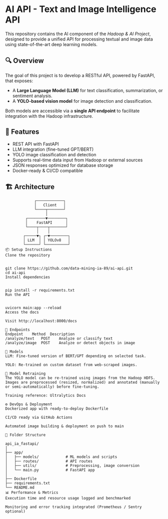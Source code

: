 # AI API - Text and Image Intelligence API

This repository contains the AI component of the *Hadoop & AI Project*, designed to provide a unified API for processing textual and image data using state-of-the-art deep learning models.

## 🔍 Overview

The goal of this project is to develop a RESTful API, powered by FastAPI, that exposes:

- A **Large Language Model (LLM)** for text classification, summarization, or sentiment analysis.
- A **YOLO-based vision model** for image detection and classification.

Both models are accessible via a **single API endpoint** to facilitate integration with the Hadoop infrastructure.

## 🧠 Features

- REST API with FastAPI
- LLM integration (fine-tuned GPT/BERT)
- YOLO image classification and detection
- Supports real-time data input from Hadoop or external sources
- JSON responses optimized for database storage
- Docker-ready & CI/CD compatible

## 🏗️ Architecture

```plaintext
             ┌────────────┐
             │   Client   │
             └────┬───────┘
                  │
         ┌────────▼────────┐
         │    FastAPI      │
         └────┬────┬───────┘
              │    │
        ┌─────▼┐ ┌─▼────────┐
        │ LLM  │ │ YOLOv8   │
        └──────┘ └──────────┘
📦 Setup Instructions
Clone the repository


git clone https://github.com/data-mining-ia-89/ai-api.git
cd ai-api
Install dependencies


pip install -r requirements.txt
Run the API


uvicorn main:app --reload
Access the docs

Visit http://localhost:8000/docs

🧪 Endpoints
Endpoint	Method	Description
/analyze/text	POST	Analyze or classify text
/analyze/image	POST	Analyze or detect objects in image

🤖 Models
LLM: Fine-tuned version of BERT/GPT depending on selected task.

YOLO: Re-trained on custom dataset from web-scraped images.

🔁 Model Retraining
The YOLO model can be re-trained using images from the Hadoop HDFS. Images are preprocessed (resized, normalized) and annotated (manually or semi-automatically) before fine-tuning.

Training reference: Ultralytics Docs

⚙️ DevOps & Deployment
Dockerized app with ready-to-deploy Dockerfile

CI/CD ready via GitHub Actions

Automated image building & deployment on push to main

📁 Folder Structure

api_ia_fastapi/
│
├── app/
│   ├── models/            # ML models and scripts
│   ├── routes/            # API routes
│   ├── utils/             # Preprocessing, image conversion
│   └── main.py            # FastAPI app
│
├── Dockerfile
├── requirements.txt
└── README.md
📊 Performance & Metrics
Execution time and resource usage logged and benchmarked

Monitoring and error tracking integrated (Prometheus / Sentry optional)